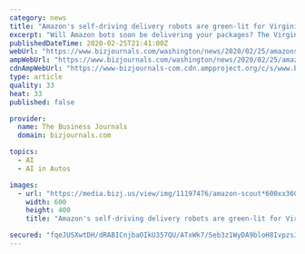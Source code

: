 ```yaml
---
category: news
title: "Amazon's self-driving delivery robots are green-lit for Virginia. And not just on sidewalks."
excerpt: "Will Amazon bots soon be delivering your packages? The Virginia General Assembly is a step away from clearing the sidewalk for Scout, the company's self-driving package delivery robot."
publishedDateTime: 2020-02-25T21:41:00Z
webUrl: "https://www.bizjournals.com/washington/news/2020/02/25/amazons-self-driving-delivery-robots-are-virginia.html"
ampWebUrl: "https://www.bizjournals.com/washington/news/2020/02/25/amazons-self-driving-delivery-robots-are-virginia.amp.html"
cdnAmpWebUrl: "https://www-bizjournals-com.cdn.ampproject.org/c/s/www.bizjournals.com/washington/news/2020/02/25/amazons-self-driving-delivery-robots-are-virginia.amp.html"
type: article
quality: 33
heat: 33
published: false

provider:
  name: The Business Journals
  domain: bizjournals.com

topics:
  - AI
  - AI in Autos

images:
  - url: "https://media.bizj.us/view/img/11197476/amazon-scout*600xx3600-2400-0-0.jpg"
    width: 600
    height: 400
    title: "Amazon's self-driving delivery robots are green-lit for Virginia. And not just on sidewalks."

secured: "fqeJUSXwtDH/dRABICnjbaOIkU357QU/ATxWk7/5eb3z1WyDA9bloH8IvpzsJBOxAMWdfHA+LAlK0Ez7sqJRDpspNbr5zz1nzLtoLFGhznUh1WUy1BOw9AX7lSpptMOXLEdsuKDE+5ep0oiFMYXcfQrS1FYg27TX2KS5N0NbOIeFfPfo3lR/PDmsatoo9JDc06r674UiUNt928pOuKprP2vjaJiTbof6f9eSJGxic0GK9sZcND32/kges7qutZ8L9LeQsMEkstHIV5cs/riZjIl9Q1g9IMmuJiAJV/jOqZhpg1VOvYL3XiM7nfeWyGhb;+HEr35MRlsk8s2HPV66D7g=="
---
```


